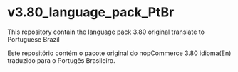 # v3.80_language_pack_PtBr

This repository contain the language pack 3.80 original translate to Portuguese Brazil

Este repositório contém o pacote original do nopCommerce 3.80 idioma(En) traduzido para o Portugês Brasileiro.

